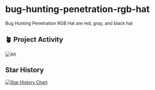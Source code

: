 # bug-hunting-penetration-rgb-hat
Bug Hunting Penetration RGB Hat are red, gray, and black hat

## 🪴 Project Activity

![Alt](https://repobeats.axiom.co/api/embed/8750a3da9626afd73da56b8becf9911e96781ada.svg "Repobeats analytics image")

## Star History

[![Star History Chart](https://api.star-history.com/svg?repos=mlabonne/llm-course,yogithesymbian/bug-hunting-penetration-rgb-hat&type=Date)](https://star-history.com/#mlabonne/llm-course&yogithesymbian/bug-hunting-penetration-rgb-hat&Date)
